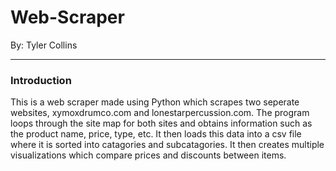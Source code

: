 # Web-Scraper
By: Tyler Collins

---

### Introduction
This is a web scraper made using Python which scrapes two seperate websites, xymoxdrumco.com and lonestarpercussion.com.
The program loops through the site map for both sites and obtains information such as the product name, price, type, etc. 
It then loads this data into a csv file where it is sorted into catagories and subcatagories. It then creates multiple visualizations
which compare prices and discounts between items.
